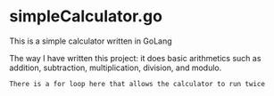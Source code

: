 # simpleCalculator.go
This is a simple calculator written in GoLang
  
The way I have written this project:
    it does basic arithmetics such as addition, subtraction, multiplication, division, and modulo.
    
    There is a for loop here that allows the calculator to run twice
